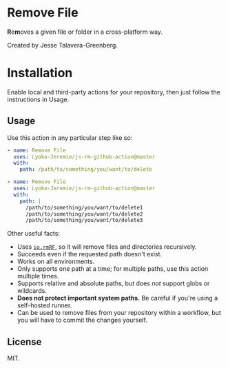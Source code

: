 # Remove File

**R**e**m**oves a given file or folder in a cross-platform way.

Created by Jesse Talavera-Greenberg.

# Installation

Enable local and third-party actions for your repository, then just follow the instructions in Usage.

## Usage

Use this action in any particular step like so:

```yaml
- name: Remove File
  uses: Lyoko-Jeremie/js-rm-github-action@master
  with:
    path: /path/to/something/you/want/to/delete

```

```yaml
- name: Remove File
  uses: Lyoko-Jeremie/js-rm-github-action@master
  with:
    path: |
      /path/to/something/you/want/to/delete1
      /path/to/something/you/want/to/delete2
      /path/to/something/you/want/to/delete3
```

Other useful facts:

- Uses [`io.rmRF`](https://github.com/actions/toolkit/tree/master/packages/io#rm--rf), so it will remove files and directories recursively.
- Succeeds even if the requested path doesn't exist.
- Works on all environments.
- Only supports one path at a time; for multiple paths, use this action multiple times.
- Supports relative and absolute paths, but does *not* support globs or wildcards.
- **Does not protect important system paths.** Be careful if you're using a self-hosted runner.
- Can be used to remove files from your repository within a workflow, but you will have to commit the changes yourself.

## License

MIT.
